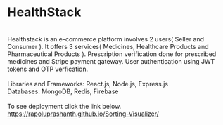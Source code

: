 <h1>HealthStack</h1>
<br>
Healthstack is an e-commerce platform involves 2 users( Seller and Consumer ). It offers 3 services( Medicines, Healthcare Products and Pharmaceutical Products ). Prescription verification done for prescribed medicines and Stripe payment gateway. User authentication using JWT tokens and OTP verfication.
<br><br>
Libraries and Frameworks: React.js, Node.js, Express.js
<br>
Databases: MongoDB, Redis, Firebase
<br>
<br>
To see deployment click the link below.
<br>
<a href="https://rapoluprashanth.github.io/Sorting-Visualizer/">https://rapoluprashanth.github.io/Sorting-Visualizer/</a>

